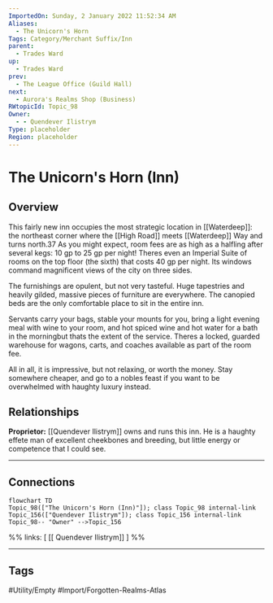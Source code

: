 ```yaml
---
ImportedOn: Sunday, 2 January 2022 11:52:34 AM
Aliases:
  - The Unicorn's Horn
Tags: Category/Merchant Suffix/Inn
parent:
  - Trades Ward
up:
  - Trades Ward
prev:
  - The League Office (Guild Hall)
next:
  - Aurora's Realms Shop (Business)
RWtopicId: Topic_98
Owner:
  - - Quendever Ilistrym
Type: placeholder
Region: placeholder
---
```

# The Unicorn's Horn (Inn)
## Overview
This fairly new inn occupies the most strategic location in [[Waterdeep]]: the northeast corner where the [[High Road]] meets [[Waterdeep]] Way and turns north.37 As you might expect, room fees are as high as a halfling after several kegs: 10 gp to 25 gp per night! Theres even an Imperial Suite of rooms on the top floor (the sixth) that costs 40 gp per night. Its windows command magnificent views of the city on three sides.

The furnishings are opulent, but not very tasteful. Huge tapestries and heavily gilded, massive pieces of furniture are everywhere. The canopied beds are the only comfortable place to sit in the entire inn.

Servants carry your bags, stable your mounts for you, bring a light evening meal with wine to your room, and hot spiced wine and hot water for a bath in the morningbut thats the extent of the service. Theres a locked, guarded warehouse for wagons, carts, and coaches available as part of the room fee.

All in all, it is impressive, but not relaxing, or worth the money. Stay somewhere cheaper, and go to a nobles feast if you want to be overwhelmed with haughty luxury instead.

## Relationships
**Proprietor:** [[Quendever Ilistrym]] owns and runs this inn. He is a haughty effete man of excellent cheekbones and breeding, but little energy or competence that I could see.

---
## Connections
```mermaid
flowchart TD
Topic_98(["The Unicorn's Horn (Inn)"]); class Topic_98 internal-link
Topic_156(["Quendever Ilistrym"]); class Topic_156 internal-link
Topic_98-- "Owner" -->Topic_156
```
%%
links: [ [[ Quendever Ilistrym]] ]
%%


---
## Tags
#Utility/Empty #Import/Forgotten-Realms-Atlas

